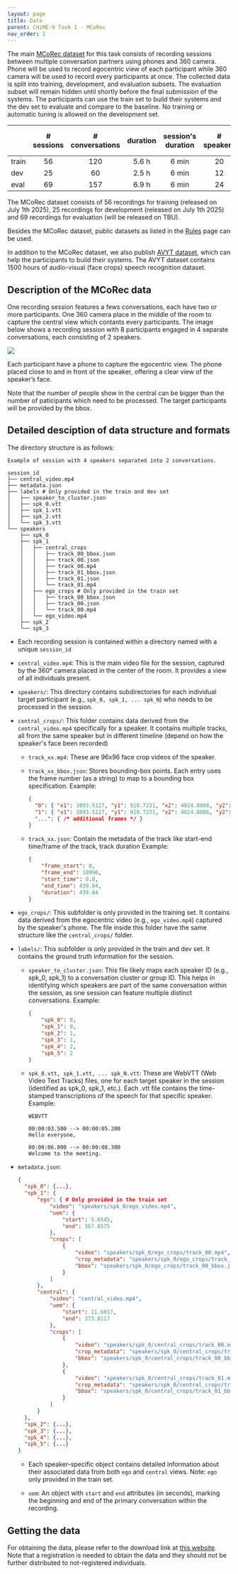 ```yaml
---
layout: page
title: Data
parent: CHiME-9 Task 1 - MCoRec
nav_order: 1
---
```


The main [MCoRec dataset](#) for this task consists of recording sessions between multiple conversation partners using phones and 360 camera. Phone will be used to record egocentric view of each participant while 360 camera will be used to record every participants at once. The collected data is split into training, development, and evaluation subsets. The evaluation subset will remain hidden until shortly before the final submission of the systems. The participants can use the train set to build their systems and the dev set to evaluate and compare to the baseline. No training or automatic tuning is allowed on the development set.

|             | # sessions | # conversations | duration | session's duration | # speakers   | # speakers per conversation   | # conversations per session   |
| ----------- | :---------:| :-------------: | :------: | :----------------: | :----------: | :---------------------------: | :---------------------------: |
| train       | 56         |        120      |   5.6 h  |        6 min       |      20      |           2 - 4               |           1 - 4               |
| dev         | 25         |        60       |   2.5 h  |        6 min       |      12      |           2 - 4               |           1 - 4               |
| eval        | 69         |        157      |   6.9 h  |        6 min       |      24      |           2 - 4               |           1 - 4               |

The MCoRec dataset consists of 56 recordings for training (released on July 1th 2025), 25 recordings for development (released on July 1th 2025) and 69 recordings for evaluation (will be released on TBU). 

Besides the MCoRec dataset, public datasets as listed in the [Rules](rules) page can be used.

In addition to the MCoRec dataset, we also publish [AVYT dataset](#), which can help the participants to build their systems. The AVYT dataset contains 1500 hours of audio-visual (face crops) speech recognition dataset.

## Description of the MCoRec data

One recording session features a fews conversations, each have two or more participants. One 360 camera place in the middle of the room to capture the central view which contants every participants. The image below shows a recording session with 8 participants engaged in 4 separate conversations, each consisting of 2 speakers.

![](images/central_view.png)


Each participant have a phone to capture the egocentric view. The phone placed close to and in front of the speaker, offering a clear view of the speaker’s face. 


Note that the number of people show in the central can be bigger than the number of paticipants which need to be processed. The target participants will be provided by the bbox.

## Detailed desciption of data structure and formats

The directory structure is as follows:
```
Example of session with 4 speakers separated into 2 conversations.

session_id
├── central_video.mp4
├── metadata.json
├── labels # Only provided in the train and dev set
│   ├── speaker_to_cluster.json
│   ├── spk_0.vtt
│   ├── spk_1.vtt
│   ├── spk_2.vtt
│   └── spk_3.vtt
└── speakers
    ├── spk_0
    ├── spk_1
    │   ├── central_crops
    │   │   ├── track_00_bbox.json
    │   │   ├── track_00.json
    │   │   ├── track_00.mp4
    │   │   ├── track_01_bbox.json
    │   │   ├── track_01.json
    │   │   └── track_01.mp4
    │   ├── ego_crops # Only provided in the train set
    │   │   ├── track_00_bbox.json
    │   │   ├── track_00.json
    │   │   └── track_00.mp4
    │   └── ego_video.mp4
    ├── spk_2
    └── spk_3
```

- Each recording session is contained within a directory named with a unique `session_id`

- `central_video.mp4`: This is the main video file for the session, captured by the 360° camera placed in the center of the room. It provides a view of all individuals present.

- `speakers/`: This directory contains subdirectories for each individual target participant (e.g., `spk_0, spk_1, ... spk_N`) who needs to be processed in the session.

- `central_crops/`: This folder contains data derived from the `central_video.mp4` specifically for a speaker. It contains multiple tracks, all from the same speaker but in different timeline (depend on how the speaker's face been recorded)
  - `track_xx.mp4`: These are 96x96 face crop videos of the speaker.
  - `track_xx_bbox.json`: Stores bounding-box points. Each entry uses the frame number (as a string) to map to a bounding box specification. Example:

    ```json
    { 
      "0": { "x1": 3893.5127, "y1": 910.7231, "x2": 4024.8086, "y2": 1088.9075},     
      "1": { "x1": 3893.5127, "y1": 910.7231, "x2": 4024.8086, "y2": 1088.9075},
      "...": { /* additional frames */ }
    }
    ```
  - `track_xx.json`: Contain the metadata of the track like start-end time/frame of the track, track duration Example:

    ```json
    {
        "frame_start": 0,
        "frame_end": 10996,
        "start_time": 0.0,
        "end_time": 439.84,
        "duration": 439.84
    }
    ```

- `ego_crops/`: This subfolder is only provided in the training set. It contains data derived from the egocentric video (e.g., `ego_video.mp4`) captured by the speaker's phone. The file inside this folder have the same structure like the `central_crops/` folder.

- `labels/`: This subfolder is only provided in the train and dev set. It contains the ground truth information for the session.
  - `speaker_to_cluster.json`: This file likely maps each speaker ID (e.g., spk_0, spk_1) to a conversation cluster or group ID. This helps in identifying which speakers are part of the same conversation within the session, as one session can feature multiple distinct conversations. Example:
    ```json
    {
        "spk_0": 0,
        "spk_1": 0,
        "spk_2": 1,
        "spk_3": 1,
        "spk_4": 2,
        "spk_5": 2
    }
    ```  

  - `spk_0.vtt, spk_1.vtt, ... spk_N.vtt`: These are WebVTT (Web Video Text Tracks) files, one for each target speaker in the session (identified as spk_0, spk_1, etc.). Each .vtt file contains the time-stamped transcriptions of the speech for that specific speaker. Example:
    ```webvtt
    WEBVTT

    00:00:03.500 --> 00:00:05.200
    Hello everyone,

    00:00:06.000 --> 00:00:08.300
    Welcome to the meeting.
    ```


- `metadata.json`: 

  ```json
  {
    "spk_0": {...},
    "spk_1": {
        "ego": { # Only provided in the train set
            "video": "speakers/spk_0/ego_video.mp4",
            "uem": {
                "start": 5.6545,
                "end": 367.8575
            },
            "crops": [
                {
                    "video": "speakers/spk_0/ego_crops/track_00.mp4",
                    "crop_metadata": "speakers/spk_0/ego_crops/track_00.json",
                    "bbox": "speakers/spk_0/ego_crops/track_00_bbox.json"
                }
            ]
        },
        "central": {
            "video": "central_video.mp4",
            "uem": {
                "start": 11.6017,
                "end": 373.8117
            },
            "crops": [
                {
                    "video": "speakers/spk_0/central_crops/track_00.mp4",
                    "crop_metadata": "speakers/spk_0/central_crops/track_00.json",
                    "bbox": "speakers/spk_0/central_crops/track_00_bbox.json"
                },
                {
                    "video": "speakers/spk_0/central_crops/track_01.mp4",
                    "crop_metadata": "speakers/spk_0/central_crops/track_01.json",
                    "bbox": "speakers/spk_0/central_crops/track_01_bbox.json"
                }
            ]
        }
    },
    "spk_2": {...},
    "spk_3": {...},
    "spk_4": {...},
    "spk_5": {...}
  }
  ```

  - Each speaker-specific object contains detailed information about their associated data from both `ego` and `central` views. Note: `ego` only provided in the train set.

  - `uem`: An object with `start` and `end` attributes (in seconds), marking the beginning and end of the primary conversation within the recording.


## Getting the data

For obtaining the data, please refer to the download link at [this website](https://huggingface.co/datasets/nguyenvulebinh/mcorec). Note that a registration is needed to obtain the data and they should not be further distributed to not-registered individuals.